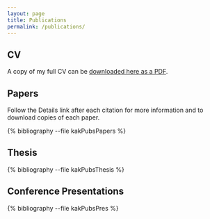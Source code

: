 ```yaml
---
layout: page
title: Publications
permalink: /publications/
---
```


## CV

A copy of my full CV can be [downloaded here as a PDF](/assets/kakearney_cv_20151119.pdf).

## Papers

Follow the Details link after each citation for more information and to download copies of each paper.

{% bibliography --file kakPubsPapers %}

## Thesis

{% bibliography --file kakPubsThesis %}

## Conference Presentations

{% bibliography --file kakPubsPres %}